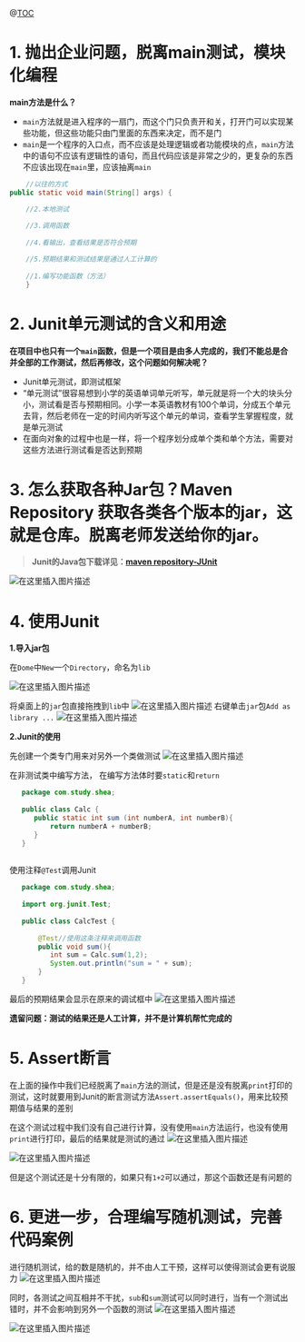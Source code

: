 ﻿@[TOC](目录)


# 1. 抛出企业问题，脱离main测试，模块化编程

**main方法是什么？**

 - `main`方法就是进入程序的一扇门，而这个门只负责开和关，打开门可以实现某些功能，但这些功能只由门里面的东西来决定，而不是门
 - `main`是一个程序的入口点，而不应该是处理逻辑或者功能模块的点，`main`方法中的语句不应该有逻辑性的语句，而且代码应该是非常之少的，更复杂的东西不应该出现在`main`里，应该抽离`main`



```java
	//以往的方式
public static void main(String[] args) {

    //2.本地测试
    
    //3.调用函数
    
    //4.看输出，查看结果是否符合预期

    //5.预期结果和测试结果是通过人工计算的
    
    //1.编写功能函数（方法）
    }
```




# 2. Junit单元测试的含义和用途
**在项目中也只有一个`main`函数，但是一个项目是由多人完成的，我们不能总是合并全部的工作测试，然后再修改，这个问题如何解决呢？**

 - Junit单元测试，即测试框架
 - “单元测试”很容易想到小学的英语单词单元听写，单元就是将一个大的块头分小，测试看是否与预期相同。小学一本英语教材有100个单词，分成五个单元去背，然后老师在一定的时间内听写这个单元的单词，查看学生掌握程度，就是单元测试
 - 在面向对象的过程中也是一样，将一个程序划分成单个类和单个方法，需要对这些方法进行测试看是否达到预期

# 3. 怎么获取各种Jar包？Maven Repository 获取各类各个版本的jar，这就是仓库。脱离老师发送给你的jar。



> **Junit的Java包下载详见：[maven repository-JUnit](https://mvnrepository.com/artifact/junit/junit)**


![在这里插入图片描述](https://img-blog.csdnimg.cn/4638752ffed44d51806ca606ebf76519.png?x-oss-process=image/watermark,type_d3F5LXplbmhlaQ,shadow_50,text_Q1NETiBAWWVhdHNfTGlhbw==,size_20,color_FFFFFF,t_70,g_se,x_16)

# 4. 使用Junit

**1.导入jar包**

在`Dome`中`New`一个`Directory`，命名为`lib`

![在这里插入图片描述](https://img-blog.csdnimg.cn/47caaaa6c2544c66a43a7517dd9744a9.png)

将桌面上的`jar`包直接拖拽到`lib`中
![在这里插入图片描述](https://img-blog.csdnimg.cn/70dc38ab0b2a4273a72b4b2bebf31e16.png)
右键单击`jar`包`Add as library ...`
![在这里插入图片描述](https://img-blog.csdnimg.cn/c82c8ac0a46449ab82b692a845c2c40f.png?x-oss-process=image/watermark,type_d3F5LXplbmhlaQ,shadow_50,text_Q1NETiBAWWVhdHNfTGlhbw==,size_11,color_FFFFFF,t_70,g_se,x_16)


**2.Junit的使用**

先创建一个类专门用来对另外一个类做测试
![在这里插入图片描述](https://img-blog.csdnimg.cn/61161cd7f61b47c686ba071ded8b8483.png)

在非测试类中编写方法， 在编写方法体时要`static`和`return`


```java
   package com.study.shea;
   
   public class Calc {
      public static int sum (int numberA, int numberB){
          return numberA + numberB;
      }
   }
 
```


使用注释`@Test`调用Junit


```java
   package com.study.shea;
  
   import org.junit.Test;
   
   public class CalcTest {
   
       @Test//使用这条注释来调用函数
       public void sum(){
          int sum = Calc.sum(1,2);
          System.out.println("sum = " + sum);
       }
   }
```

   最后的预期结果会显示在原来的调试框中
![在这里插入图片描述](https://img-blog.csdnimg.cn/e77dff57a7b64029bf8fab769c4ca767.png?x-oss-process=image/watermark,type_d3F5LXplbmhlaQ,shadow_50,text_Q1NETiBAWWVhdHNfTGlhbw==,size_20,color_FFFFFF,t_70,g_se,x_16)


**遗留问题：测试的结果还是人工计算，并不是计算机帮忙完成的**
# 5. Assert断言

在上面的操作中我们已经脱离了`main`方法的测试，但是还是没有脱离`print`打印的测试，这时就要用到Junit的断言测试方法`Assert.assertEquals()`，用来比较预期值与结果的差别

在这个测试过程中我们没有自己进行计算，没有使用`main`方法运行，也没有使用`print`进行打印，最后的结果就是测试的通过
![在这里插入图片描述](https://img-blog.csdnimg.cn/4703d783f0b1479688ea709b468717ec.png?x-oss-process=image/watermark,type_d3F5LXplbmhlaQ,shadow_50,text_Q1NETiBAWWVhdHNfTGlhbw==,size_20,color_FFFFFF,t_70,g_se,x_16)


![在这里插入图片描述](https://img-blog.csdnimg.cn/a523e3eb60ce4fb6bd7afe6cc346761d.png?x-oss-process=image/watermark,type_d3F5LXplbmhlaQ,shadow_50,text_Q1NETiBAWWVhdHNfTGlhbw==,size_20,color_FFFFFF,t_70,g_se,x_16)

但是这个测试还是十分有限的，如果只有`1+2`可以通过，那这个函数还是有问题的


# 6. 更进一步，合理编写随机测试，完善代码案例

进行随机测试，给的数是随机的，并不由人工干预，这样可以使得测试会更有说服力
![在这里插入图片描述](https://img-blog.csdnimg.cn/273b8db853ec454ca92112d351bc7017.png?x-oss-process=image/watermark,type_d3F5LXplbmhlaQ,shadow_50,text_Q1NETiBAWWVhdHNfTGlhbw==,size_20,color_FFFFFF,t_70,g_se,x_16)

同时，各测试之间互相并不干扰，`sub`和`sum`测试可以同时进行，当有一个测试出错时，并不会影响到另外一个函数的测试
![在这里插入图片描述](https://img-blog.csdnimg.cn/3d749f0604af4427a152e6b0c6959ce2.png?x-oss-process=image/watermark,type_d3F5LXplbmhlaQ,shadow_50,text_Q1NETiBAWWVhdHNfTGlhbw==,size_20,color_FFFFFF,t_70,g_se,x_16)

![在这里插入图片描述](https://img-blog.csdnimg.cn/aad24782770b4281b957da9a83662f12.png?x-oss-process=image/watermark,type_d3F5LXplbmhlaQ,shadow_50,text_Q1NETiBAWWVhdHNfTGlhbw==,size_20,color_FFFFFF,t_70,g_se,x_16)





